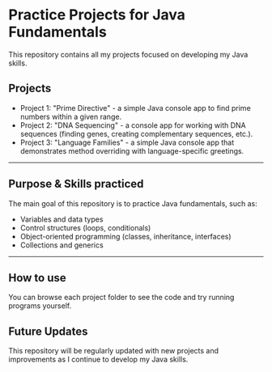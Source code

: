 # Practice Projects for Java Fundamentals

This repository contains all my projects focused on developing my Java skills. 

## Projects

* Project 1: "Prime Directive" - a simple Java console app to find prime numbers within a given range.
* Project 2: "DNA Sequencing" - a console app for working with DNA sequences (finding genes, creating complementary sequences, etc.).
* Project 3: "Language Families" - a simple Java console app that demonstrates method overriding with language-specific greetings.
  
---

## Purpose & Skills practiced

The main goal of this repository is to practice Java fundamentals, such as:
* Variables and data types
* Control structures (loops, conditionals)
* Object-oriented programming (classes, inheritance, interfaces)
* Collections and generics

---

## How to use

You can browse each project folder to see the code and try running programs yourself. 


## Future Updates
This repository will be regularly updated with new projects and improvements as I continue to develop my Java skills.
